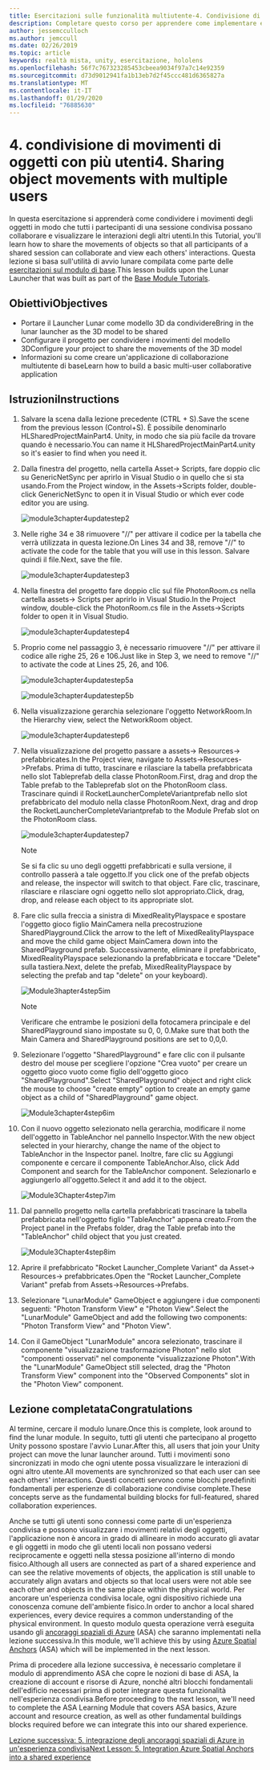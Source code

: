 ```yaml
---
title: Esercitazioni sulle funzionalità multiutente-4. Condivisione di movimenti di oggetti con più utenti
description: Completare questo corso per apprendere come implementare esperienze condivise multiutente all'interno di un'applicazione HoloLens 2.
author: jessemcculloch
ms.author: jemccull
ms.date: 02/26/2019
ms.topic: article
keywords: realtà mista, unity, esercitazione, hololens
ms.openlocfilehash: 56f7c767323285453cbeea9034f97a7c14e92359
ms.sourcegitcommit: d73d9012941fa1b13eb7d2f45ccc481d6365827a
ms.translationtype: MT
ms.contentlocale: it-IT
ms.lasthandoff: 01/29/2020
ms.locfileid: "76885630"
---
```

# <a name="4-sharing-object-movements-with-multiple-users"></a><span data-ttu-id="41e32-105">4. condivisione di movimenti di oggetti con più utenti</span><span class="sxs-lookup"><span data-stu-id="41e32-105">4. Sharing object movements with multiple users</span></span>

<span data-ttu-id="41e32-106">In questa esercitazione si apprenderà come condividere i movimenti degli oggetti in modo che tutti i partecipanti di una sessione condivisa possano collaborare e visualizzare le interazioni degli altri utenti.</span><span class="sxs-lookup"><span data-stu-id="41e32-106">In this Tutorial, you'll learn how to share the movements of objects so that all participants of a shared session can collaborate and view each others' interactions.</span></span> <span data-ttu-id="41e32-107">Questa lezione si basa sull'utilità di avvio lunare compilata come parte delle [esercitazioni sul modulo di base](mrlearning-base.md).</span><span class="sxs-lookup"><span data-stu-id="41e32-107">This lesson builds upon the Lunar Launcher that was built as part of the [Base Module Tutorials](mrlearning-base.md).</span></span>

## <a name="objectives"></a><span data-ttu-id="41e32-108">Obiettivi</span><span class="sxs-lookup"><span data-stu-id="41e32-108">Objectives</span></span>

- <span data-ttu-id="41e32-109">Portare il Launcher Lunar come modello 3D da condividere</span><span class="sxs-lookup"><span data-stu-id="41e32-109">Bring in the lunar launcher as the 3D model to be shared</span></span>
- <span data-ttu-id="41e32-110">Configurare il progetto per condividere i movimenti del modello 3D</span><span class="sxs-lookup"><span data-stu-id="41e32-110">Configure your project to share the movements of the 3D model</span></span>
- <span data-ttu-id="41e32-111">Informazioni su come creare un'applicazione di collaborazione multiutente di base</span><span class="sxs-lookup"><span data-stu-id="41e32-111">Learn how to build a basic multi-user collaborative application</span></span>

## <a name="instructions"></a><span data-ttu-id="41e32-112">Istruzioni</span><span class="sxs-lookup"><span data-stu-id="41e32-112">Instructions</span></span>

1. <span data-ttu-id="41e32-113">Salvare la scena dalla lezione precedente (CTRL + S).</span><span class="sxs-lookup"><span data-stu-id="41e32-113">Save the scene from the previous lesson (Control+S).</span></span> <span data-ttu-id="41e32-114">È possibile denominarlo HLSharedProjectMainPart4. Unity, in modo che sia più facile da trovare quando è necessario.</span><span class="sxs-lookup"><span data-stu-id="41e32-114">You can name it HLSharedProjectMainPart4.unity so it's easier to find when you need it.</span></span>

2. <span data-ttu-id="41e32-115">Dalla finestra del progetto, nella cartella Asset-> Scripts, fare doppio clic su GenericNetSync per aprirlo in Visual Studio o in quello che si sta usando.</span><span class="sxs-lookup"><span data-stu-id="41e32-115">From the Project window, in the Assets->Scripts folder, double-click GenericNetSync to open it in Visual Studio or which ever code editor you are using.</span></span>  

    ![module3chapter4updatestep2](images/module3chapter4updatestep2.png)

3. <span data-ttu-id="41e32-117">Nelle righe 34 e 38 rimuovere "//" per attivare il codice per la tabella che verrà utilizzata in questa lezione.</span><span class="sxs-lookup"><span data-stu-id="41e32-117">On Lines 34 and 38, remove "//" to activate the code for the table that you will use in this lesson.</span></span> <span data-ttu-id="41e32-118">Salvare quindi il file.</span><span class="sxs-lookup"><span data-stu-id="41e32-118">Next, save the file.</span></span>

    ![module3chapter4updatestep3](images/module3chapter4updatestep3.png)

4. <span data-ttu-id="41e32-120">Nella finestra del progetto fare doppio clic sul file PhotonRoom.cs nella cartella assets-> Scripts per aprirlo in Visual Studio.</span><span class="sxs-lookup"><span data-stu-id="41e32-120">In the Project window, double-click the PhotonRoom.cs file in the Assets->Scripts folder to open it in Visual Studio.</span></span>

    ![module3chapter4updatestep4](images/module3chapter4updatestep4.png)

5. <span data-ttu-id="41e32-122">Proprio come nel passaggio 3, è necessario rimuovere "//" per attivare il codice alle righe 25, 26 e 106.</span><span class="sxs-lookup"><span data-stu-id="41e32-122">Just like in Step 3, we need to remove "//" to activate the code at Lines 25, 26, and 106.</span></span>

    ![module3chapter4updatestep5a](images/module3chapter4updatestep5a.png)

    ![module3chapter4updatestep5b](images/module3chapter4updatestep5b.png)

6. <span data-ttu-id="41e32-125">Nella visualizzazione gerarchia selezionare l'oggetto NetworkRoom.</span><span class="sxs-lookup"><span data-stu-id="41e32-125">In the Hierarchy view, select the NetworkRoom object.</span></span>

    ![module3chapter4updatestep6](images/module3chapter4updatestep6.png)

7. <span data-ttu-id="41e32-127">Nella visualizzazione del progetto passare a assets-> Resources-> prefabbricates.</span><span class="sxs-lookup"><span data-stu-id="41e32-127">In the Project view, navigate to Assets->Resources->Prefabs.</span></span> <span data-ttu-id="41e32-128">Prima di tutto, trascinare e rilasciare la tabella prefabbricata nello slot Tableprefab della classe PhotonRoom.</span><span class="sxs-lookup"><span data-stu-id="41e32-128">First, drag and drop the Table prefab to the Tableprefab slot on the PhotonRoom class.</span></span> <span data-ttu-id="41e32-129">Trascinare quindi il RocketLauncherCompleteVariantprefab nello slot prefabbricato del modulo nella classe PhotonRoom.</span><span class="sxs-lookup"><span data-stu-id="41e32-129">Next, drag and drop the RocketLauncherCompleteVariantprefab to the Module Prefab slot on the PhotonRoom class.</span></span>

    ![module3chapter4updatestep7](images/module3chapter4updatestep7.png)

    >[!NOTE]
    ><span data-ttu-id="41e32-131">Se si fa clic su uno degli oggetti prefabbricati e sulla versione, il controllo passerà a tale oggetto.</span><span class="sxs-lookup"><span data-stu-id="41e32-131">If you click one of the prefab objects and release, the inspector will switch to that object.</span></span> <span data-ttu-id="41e32-132">Fare clic, trascinare, rilasciare e rilasciare ogni oggetto nello slot appropriato.</span><span class="sxs-lookup"><span data-stu-id="41e32-132">Click, drag, drop, and release each object to its appropriate slot.</span></span>

8. <span data-ttu-id="41e32-133">Fare clic sulla freccia a sinistra di MixedRealityPlayspace e spostare l'oggetto gioco figlio MainCamera nella precostruzione SharedPlayground.</span><span class="sxs-lookup"><span data-stu-id="41e32-133">Click the arrow to the left of MixedRealityPlayspace and move the child game object MainCamera down into the SharedPlayground prefab.</span></span> <span data-ttu-id="41e32-134">Successivamente, eliminare il prefabbricato, MixedRealityPlayspace selezionando la prefabbricata e toccare "Delete" sulla tastiera.</span><span class="sxs-lookup"><span data-stu-id="41e32-134">Next, delete the prefab, MixedRealityPlayspace by selecting the prefab and tap "delete" on your keyboard).</span></span>

    ![Module3hapter4step5im](images/module3chapter4step5im.PNG)

    >[!NOTE]
    ><span data-ttu-id="41e32-136">Verificare che entrambe le posizioni della fotocamera principale e del SharedPlayground siano impostate su 0, 0, 0.</span><span class="sxs-lookup"><span data-stu-id="41e32-136">Make sure that both the Main Camera and SharedPlayground positions are set to 0,0,0.</span></span>

9. <span data-ttu-id="41e32-137">Selezionare l'oggetto "SharedPlayground" e fare clic con il pulsante destro del mouse per scegliere l'opzione "Crea vuoto" per creare un oggetto gioco vuoto come figlio dell'oggetto gioco "SharedPlayground".</span><span class="sxs-lookup"><span data-stu-id="41e32-137">Select "SharedPlayground" object and right click the mouse to choose "create empty" option to create an empty game object as a child of "SharedPlayground" game object.</span></span>

   ![Module3chapter4step6im](images/module3chapter4step6im.PNG)

10. <span data-ttu-id="41e32-139">Con il nuovo oggetto selezionato nella gerarchia, modificare il nome dell'oggetto in TableAnchor nel pannello Inspector.</span><span class="sxs-lookup"><span data-stu-id="41e32-139">With the new object selected in your hierarchy, change the name of the object to TableAnchor in the Inspector panel.</span></span> <span data-ttu-id="41e32-140">Inoltre, fare clic su Aggiungi componente e cercare il componente TableAnchor.</span><span class="sxs-lookup"><span data-stu-id="41e32-140">Also, click Add Component and search for the TableAnchor component.</span></span> <span data-ttu-id="41e32-141">Selezionarlo e aggiungerlo all'oggetto.</span><span class="sxs-lookup"><span data-stu-id="41e32-141">Select it and add it to the object.</span></span>

    ![Module3Chapter4step7im](images/module3chapter4step7im.PNG)

11. <span data-ttu-id="41e32-143">Dal pannello progetto nella cartella prefabbricati trascinare la tabella prefabbricata nell'oggetto figlio "TableAnchor" appena creato.</span><span class="sxs-lookup"><span data-stu-id="41e32-143">From the Project panel in the Prefabs folder, drag the Table prefab into the "TableAnchor" child object that you just created.</span></span>

    ![Module3Chapter4step8im](images/module3chapter4step8im.PNG)
   
12. <span data-ttu-id="41e32-145">Aprire il prefabbricato "Rocket Launcher_Complete Variant" da Asset-> Resources-> prefabbricates.</span><span class="sxs-lookup"><span data-stu-id="41e32-145">Open the "Rocket Launcher_Complete Variant" prefab from Assets->Resources->Prefabs.</span></span>

13. <span data-ttu-id="41e32-146">Selezionare "LunarModule" GameObject e aggiungere i due componenti seguenti: "Photon Transform View" e "Photon View".</span><span class="sxs-lookup"><span data-stu-id="41e32-146">Select the "LunarModule" GameObject and add the following two components: "Photon Transform View" and "Photon View".</span></span>

14. <span data-ttu-id="41e32-147">Con il GameObject "LunarModule" ancora selezionato, trascinare il componente "visualizzazione trasformazione Photon" nello slot "componenti osservati" nel componente "visualizzazione Photon".</span><span class="sxs-lookup"><span data-stu-id="41e32-147">With the "LunarModule" GameObject still selected, drag the "Photon Transform View" component into the "Observed Components" slot in the "Photon View" component.</span></span>

## <a name="congratulations"></a><span data-ttu-id="41e32-148">Lezione completata</span><span class="sxs-lookup"><span data-stu-id="41e32-148">Congratulations</span></span>

<span data-ttu-id="41e32-149">Al termine, cercare il modulo lunare.</span><span class="sxs-lookup"><span data-stu-id="41e32-149">Once this is complete, look around to find the lunar module.</span></span> <span data-ttu-id="41e32-150">In seguito, tutti gli utenti che partecipano al progetto Unity possono spostare l'avvio Lunar.</span><span class="sxs-lookup"><span data-stu-id="41e32-150">After this, all users that join your Unity project can move the lunar launcher around.</span></span>  <span data-ttu-id="41e32-151">Tutti i movimenti sono sincronizzati in modo che ogni utente possa visualizzare le interazioni di ogni altro utente.</span><span class="sxs-lookup"><span data-stu-id="41e32-151">All movements are synchronized so that each user can see each others' interactions.</span></span> <span data-ttu-id="41e32-152">Questi concetti servono come blocchi predefiniti fondamentali per esperienze di collaborazione condivise complete.</span><span class="sxs-lookup"><span data-stu-id="41e32-152">These concepts serve as the fundamental building blocks for full-featured, shared collaboration experiences.</span></span>

<span data-ttu-id="41e32-153">Anche se tutti gli utenti sono connessi come parte di un'esperienza condivisa e possono visualizzare i movimenti relativi degli oggetti, l'applicazione non è ancora in grado di allineare in modo accurato gli avatar e gli oggetti in modo che gli utenti locali non possano vedersi reciprocamente e oggetti nella stessa posizione all'interno di mondo fisico.</span><span class="sxs-lookup"><span data-stu-id="41e32-153">Although all users are connected as part of a shared experience and can see the relative movements of objects, the application is still unable to accurately align avatars and objects so that local users were not able see each other and objects in the same place within the physical world.</span></span> <span data-ttu-id="41e32-154">Per ancorare un'esperienza condivisa locale, ogni dispositivo richiede una conoscenza comune dell'ambiente fisico.</span><span class="sxs-lookup"><span data-stu-id="41e32-154">In order to anchor a local shared experiences, every device requires a common understanding of the physical environment.</span></span> <span data-ttu-id="41e32-155">In questo modulo questa operazione verrà eseguita usando gli [ancoraggi spaziali di Azure](<https://azure.microsoft.com//services/spatial-anchors/>) (ASA) che saranno implementati nella lezione successiva.</span><span class="sxs-lookup"><span data-stu-id="41e32-155">In this module, we'll achieve this by using [Azure Spatial Anchors](<https://azure.microsoft.com//services/spatial-anchors/>) (ASA) which will be implemented in the next lesson.</span></span>

<span data-ttu-id="41e32-156">Prima di procedere alla lezione successiva, è necessario completare il modulo di apprendimento ASA che copre le nozioni di base di ASA, la creazione di account e risorse di Azure, nonché altri blocchi fondamentali dell'edificio necessari prima di poter integrare questa funzionalità nell'esperienza condivisa.</span><span class="sxs-lookup"><span data-stu-id="41e32-156">Before proceeding to the next lesson, we'll need to complete the ASA Learning Module that covers ASA basics, Azure account and resource creation, as well as other fundamental buildings blocks required before we can integrate this into our shared experience.</span></span>

<span data-ttu-id="41e32-157">[Lezione successiva: 5. integrazione degli ancoraggi spaziali di Azure in un'esperienza condivisa](mrlearning-sharing(photon)-ch5.md)</span><span class="sxs-lookup"><span data-stu-id="41e32-157">[Next Lesson: 5. Integration Azure Spatial Anchors into a shared experience](mrlearning-sharing(photon)-ch5.md)</span></span>
